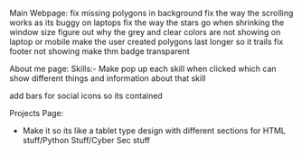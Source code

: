 
Main Webpage:
fix missing polygons in background
fix the way the scrolling works as its buggy on laptops
fix the way the stars go when shrinking the window size 
figure out why the grey and clear colors are not showing on laptop or mobile
make the user created polygons last longer so it trails
fix footer not showing 
make thm badge transparent 


About me page:
Skills:- Make pop up each skill when clicked which can show different things and information about that skill

add bars for social icons so its contained


Projects Page:
- Make it so its like a tablet type design with different sections for HTML stuff/Python Stuff/Cyber Sec stuff

